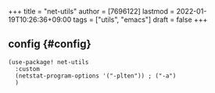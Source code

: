 +++
title = "net-utils"
author = [7696122]
lastmod = 2022-01-19T10:26:36+09:00
tags = ["utils", "emacs"]
draft = false
+++

## config {#config}

```elisp
(use-package! net-utils
  :custom
  (netstat-program-options '("-plten")) ; ("-a")
  )
```

